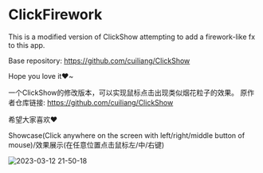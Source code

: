 # ClickFirework
This is a modified version of ClickShow attempting to add a firework-like fx to this app.

Base repository: <a href="https://github.com/cuiliang/ClickShow">https://github.com/cuiliang/ClickShow</a>

Hope you love it❤️~

一个ClickShow的修改版本，可以实现鼠标点击出现类似烟花粒子的效果。
原作者仓库链接: <a href="https://github.com/cuiliang/ClickShow">https://github.com/cuiliang/ClickShow</a>

希望大家喜欢❤️

Showcase(Click anywhere on the screen with left/right/middle button of mouse)/效果展示(在任意位置点击鼠标左/中/右键)

![2023-03-12 21-50-18](https://user-images.githubusercontent.com/42510470/224549429-681ebb66-b5e0-479a-8903-425c8b5a322b.gif)
